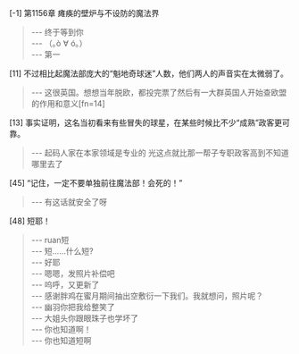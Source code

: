 
[-1] 第1156章 瘫痪的壁炉与不设防的魔法界
>--- 终于等到你<br>
>--- （｡ò ∀ ó｡）<br>
>--- 第一<br>

[11] 不过相比起魔法部庞大的“魁地奇球迷”人数，他们两人的声音实在太微弱了。
>--- 这很英国。想想当年脱欧，都投完票了然后有一大群英国人开始查欧盟的作用和意义[fn=14]<br>

[13] 事实证明，这名当初看来有些冒失的球星，在某些时候比不少“成熟”政客更可靠。
>--- 起码人家在本家领域是专业的
光这点就比那一帮子专职政客高到不知道哪里去了<br>

[45] “记住，一定不要单独前往魔法部！会死的！”
>--- 有这话就安全了呀<br>

[48] 短耶！
>--- ruan短<br>
>--- 短......什么短?<br>
>--- 好耶<br>
>--- 嗯嗯，发照片补偿吧<br>
>--- 呜呼，又更新了<br>
>--- 感谢胖鸡在蜜月期间抽出空敷衍一下我们。我就想问，照片呢？<br>
>--- 幽羽你把我给整笑了<br>
>--- 大姐头你跟眼珠子也学坏了<br>
>--- 你也知道啊！<br>
>--- 你也知道短啊<br>
